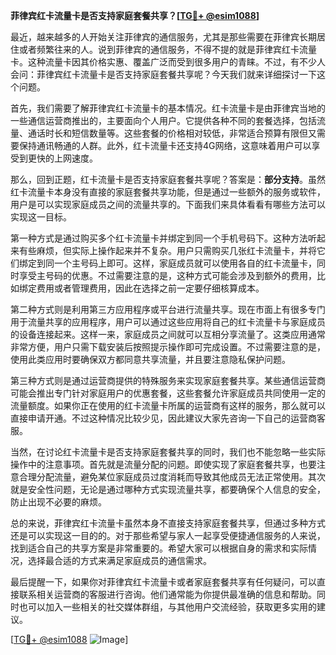 **菲律宾红卡流量卡是否支持家庭套餐共享？[[TG💪+ @esim1088](https://t.me/s/esim1088)]**

最近，越来越多的人开始关注菲律宾的通信服务，尤其是那些需要在菲律宾长期居住或者频繁往来的人。说到菲律宾的通信服务，不得不提的就是菲律宾红卡流量卡。这种流量卡因其价格实惠、覆盖广泛而受到很多用户的青睐。不过，有不少人会问：菲律宾红卡流量卡是否支持家庭套餐共享呢？今天我们就来详细探讨一下这个问题。

首先，我们需要了解菲律宾红卡流量卡的基本情况。红卡流量卡是由菲律宾当地的一些通信运营商推出的，主要面向个人用户。它提供各种不同的套餐选择，包括流量、通话时长和短信数量等。这些套餐的价格相对较低，非常适合预算有限但又需要保持通讯畅通的人群。此外，红卡流量卡还支持4G网络，这意味着用户可以享受到更快的上网速度。

那么，回到正题，红卡流量卡是否支持家庭套餐共享呢？答案是：**部分支持**。虽然红卡流量卡本身没有直接的家庭套餐共享功能，但是通过一些额外的服务或软件，用户是可以实现家庭成员之间的流量共享的。下面我们来具体看看有哪些方法可以实现这一目标。

第一种方式是通过购买多个红卡流量卡并绑定到同一个手机号码下。这种方法听起来有些麻烦，但实际上操作起来并不复杂。用户只需购买几张红卡流量卡，并将它们绑定到同一个主号码上即可。这样，家庭成员就可以使用各自的红卡流量卡，同时享受主号码的优惠。不过需要注意的是，这种方式可能会涉及到额外的费用，比如绑定费用或者管理费用，因此在选择之前一定要仔细核算成本。

第二种方式则是利用第三方应用程序或平台进行流量共享。现在市面上有很多专门用于流量共享的应用程序，用户可以通过这些应用将自己的红卡流量卡与家庭成员的设备连接起来。这样一来，家庭成员之间就可以互相分享流量了。这类应用通常非常方便，用户只需下载安装后按照提示操作即可完成设置。不过需要注意的是，使用此类应用时要确保双方都同意共享流量，并且要注意隐私保护问题。

第三种方式则是通过运营商提供的特殊服务来实现家庭套餐共享。某些通信运营商可能会推出专门针对家庭用户的优惠套餐，这些套餐允许家庭成员共同使用一定的流量额度。如果你正在使用的红卡流量卡所属的运营商有这样的服务，那么就可以直接申请开通。不过这种情况比较少见，因此建议大家先咨询一下自己的运营商客服。

当然，在讨论红卡流量卡是否支持家庭套餐共享的同时，我们也不能忽略一些实际操作中的注意事项。首先就是流量分配的问题。即使实现了家庭套餐共享，也要注意合理分配流量，避免某位家庭成员过度消耗而导致其他成员无法正常使用。其次就是安全性问题，无论是通过哪种方式实现流量共享，都要确保个人信息的安全，防止出现不必要的麻烦。

总的来说，菲律宾红卡流量卡虽然本身不直接支持家庭套餐共享，但通过多种方式还是可以实现这一目的的。对于那些希望与家人一起享受便捷通信服务的人来说，找到适合自己的共享方案是非常重要的。希望大家可以根据自身的需求和实际情况，选择最合适的方式来满足家庭成员的通信需求。

最后提醒一下，如果你对菲律宾红卡流量卡或者家庭套餐共享有任何疑问，可以直接联系相关运营商的客服进行咨询。他们通常能为你提供最准确的信息和帮助。同时也可以加入一些相关的社交媒体群组，与其他用户交流经验，获取更多实用的建议。

[[TG💪+ @esim1088](https://t.me/s/esim1088) ![Image](https://i.postimg.cc/4NQfJmqS/Snipaste-2025-05-13-00-14-12.png)]